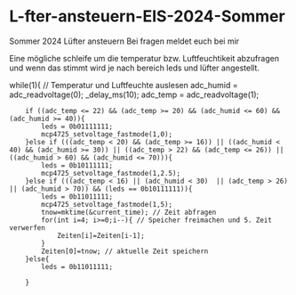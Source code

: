 # L-fter-ansteuern-EIS-2024-Sommer
Sommer 2024 Lüfter ansteuern
Bei fragen meldet euch bei mir 

Eine mögliche schleife um die temperatur bzw. Luftfeuchtikeit abzufragen und
wenn das stimmt wird je nach bereich leds und lüfter angestellt.

while(1){
        // Temperatur und Luftfeuchte auslesen
        adc_humid = adc_readvoltage(0);
        _delay_ms(10);
        adc_temp = adc_readvoltage(1);
        
     
        if ((adc_temp <= 22) && (adc_temp >= 20) && (adc_humid <= 60) && (adc_humid >= 40)){
            leds = 0b01111111;
            mcp4725_setvoltage_fastmode(1,0);
        }else if (((adc_temp < 20) && (adc_temp >= 16)) || ((adc_humid < 40) && (adc_humid >= 30)) || ((adc_temp > 22) && (adc_temp <= 26)) || ((adc_humid > 60) && (adc_humid <= 70))){
            leds = 0b10111111;
            mcp4725_setvoltage_fastmode(1,2.5);
        }else if (((adc_temp < 16) || (adc_humid < 30)  || (adc_temp > 26) || (adc_humid > 70)) && (leds == 0b10111111)){
            leds = 0b11011111;
            mcp4725_setvoltage_fastmode(1,5);
            tnow=mktime(&current_time); // Zeit abfragen
            for(int i=4; i>=0;i--){ // Speicher freimachen und 5. Zeit verwerfen
                Zeiten[i]=Zeiten[i-1];
            }
            Zeiten[0]=tnow; // aktuelle Zeit speichern
        }else{
            leds = 0b11011111;
            
        }
